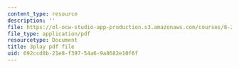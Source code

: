```yaml
---
content_type: resource
description: ''
file: https://ol-ocw-studio-app-production.s3.amazonaws.com/courses/8-20-introduction-to-special-relativity-january-iap-2021/692ccd8b21e8f39754a69a8682e10f6f_Tc7g4iF8pHc.pdf
file_type: application/pdf
resourcetype: Document
title: 3play pdf file
uid: 692ccd8b-21e8-f397-54a6-9a8682e10f6f
---
```

